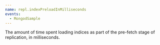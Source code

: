 ```yaml
---
name: repl.indexPreloadInMilliseconds
events:
  - MongodSample
---
```


The amount of time spent loading indices as part of the pre-fetch stage of replication, in milliseconds.